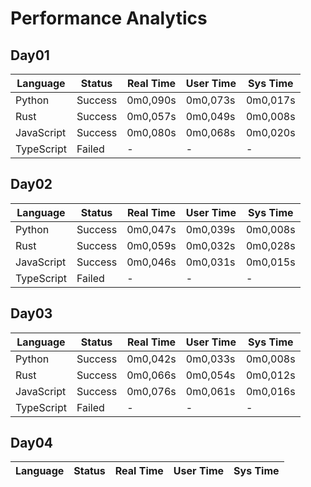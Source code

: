 # Performance Analytics

## Day01
| Language   | Status  | Real Time | User Time | Sys Time |
| ---------- | ------- | --------- | --------- | -------- |
| Python     | Success | 0m0,090s  | 0m0,073s  | 0m0,017s |
| Rust       | Success | 0m0,057s  | 0m0,049s  | 0m0,008s |
| JavaScript | Success | 0m0,080s  | 0m0,068s  | 0m0,020s |
| TypeScript | Failed  | -         | -         | -        |

## Day02
| Language   | Status  | Real Time | User Time | Sys Time |
| ---------- | ------- | --------- | --------- | -------- |
| Python     | Success | 0m0,047s  | 0m0,039s  | 0m0,008s |
| Rust       | Success | 0m0,059s  | 0m0,032s  | 0m0,028s |
| JavaScript | Success | 0m0,046s  | 0m0,031s  | 0m0,015s |
| TypeScript | Failed  | -         | -         | -        |

## Day03
| Language   | Status  | Real Time | User Time | Sys Time |
| ---------- | ------- | --------- | --------- | -------- |
| Python     | Success | 0m0,042s  | 0m0,033s  | 0m0,008s |
| Rust       | Success | 0m0,066s  | 0m0,054s  | 0m0,012s |
| JavaScript | Success | 0m0,076s  | 0m0,061s  | 0m0,016s |
| TypeScript | Failed  | -         | -         | -        |

## Day04
| Language | Status | Real Time | User Time | Sys Time |
| -------- | ------ | --------- | --------- | -------- |
